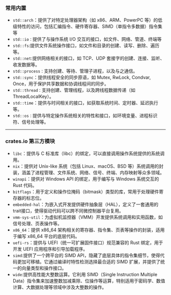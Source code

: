 
### 常用内置

- `std::arch`：提供了对特定处理器架构（如 x86、ARM、PowerPC 等）的低级特性的访问，包括汇编指令、硬件寄存器、SIMD（单指令多数据）指令集等
- `std::io：`提供了与操作系统 I/O 交互的接口，如文件、网络、管道、终端等
- `std::fs`:提供文件系统操作接口，如文件和目录的创建、读写、删除、遍历等。
- `std::net`:提供网络相关的接口，如 TCP、UDP 套接字的创建、连接、监听、收发数据等。
- `std::process：`支持创建、等待、管理子进程，以及与之通信。
- `std::sync`：提供线程安全的同步原语，如 Mutex, RwLock, Condvar, Once，用于保护共享数据和协调线程间的同步。
- `std::thread：`支持创建、管理线程，以及跨线程数据传递（如 ThreadLocalKey）。
- `std::time`：提供与时间相关的接口，如获取系统时间、定时器、延迟执行等。
- `std::os：`提供与特定操作系统相关的特性和接口，如环境变量、进程标识符、信号处理等。


---
### crates.io 第三方模块

- `libc`：提供与 C 标准库（libc）的绑定，可以直接调用操作系统提供的系统调用。
- `nix`：提供对 Unix-like 系统（包括 Linux、macOS、BSD 等）系统调用的封装，涵盖了进程管理、文件系统、网络、信号、终端、内存映射等众多领域。
- `winapi`：提供对 Windows API 的绑定，用于编写与 Windows 系统交互的 Rust 代码。
- `bitflags`：用于定义和操作位掩码（bitmask）类型的库，常用于处理硬件寄存器的标志位。
- `embedded-hal`：为嵌入式开发提供硬件抽象层（HAL），定义了一套通用的trait接口，使得驱动代码可以跨不同微控制器平台复用。
- `vmm-sys-util`：为虚拟机监控器（VMM）开发提供系统调用和实用函数，如信号处理、页表操作等。
- `x86_64`：提供 x86_64 架构相关的寄存器、指令集、页表等操作的封装，适用于编写 x86_64 平台的底层代码。
- `uefi-rs`：提供与 UEFI（统一可扩展固件接口）规范兼容的 Rust 绑定，用于开发 UEFI 应用程序和引导加载程序。
- `simd`:提供了一个跨平台的 SIMD API，隐藏了底层具体的指令集细节，使得代码更加可移植。它通过编译时特性检测选择最合适的 SIMD 扩展，并提供了统一的向量类型和操作接口。
- `wide`:提供高性能大整数运算。它利用 SIMD（Single Instruction Multiple Data）指令集来加速整数加减乘除、位操作等运算，特别适用于密码学、数值计算、大数据处理等领域中涉及大整数的操作。